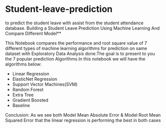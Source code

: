 # Student-leave-prediction
to predict the student leave with assist from the student attendance database.
Building a Student Leave Prediction  Using Machine Learning And Compare Different Model** 

This Notebook compares the performance and root square value of 7 different types of machine learning algorithms for prediction on same dataset with Exploratory Data Analysis done.The goal is to present to you the 7 popular prediction Algorithms.In this notebook we will have the algorithms below:


*   Linear Regression
*   ElasticNet Regression	
*   Support Vector Machines(SVM)
*   Random Forest
*   Extra Tree
*   Gradient Boosted
*   Baseline


Conclusion: As we see both Model Mean Absolute Error & Model Root Mean Squared Error that the linear regression is performing the best in both cases












